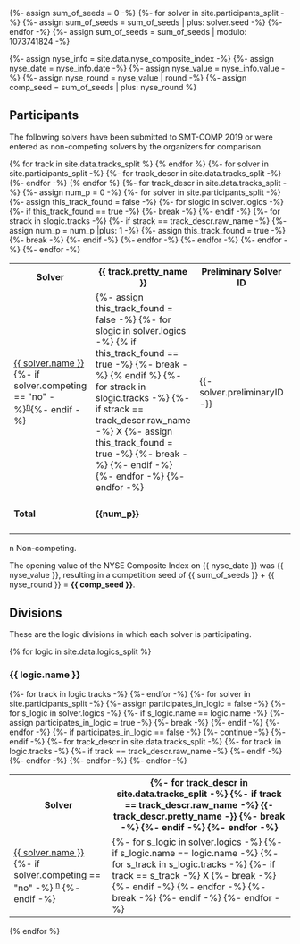 {%- assign sum_of_seeds = 0 -%}
{%- for solver in site.participants_split -%}
    {%- assign sum_of_seeds = sum_of_seeds | plus: solver.seed -%}
{%- endfor -%}
{%- assign sum_of_seeds = sum_of_seeds | modulo: 1073741824 -%}

{%- assign nyse_info = site.data.nyse_composite_index -%}
{%- assign nyse_date = nyse_info.date -%}
{%- assign nyse_value = nyse_info.value -%}
{%- assign nyse_round = nyse_value | round -%}
{%- assign comp_seed = sum_of_seeds | plus: nyse_round %}

## Participants

The following solvers have been submitted to SMT-COMP 2019 or were entered as
non-competing solvers by the organizers for comparison.

<table>
<tr>
<th>Solver</th>
{% for track in site.data.tracks_split %}
<th>{{ track.pretty_name }}</th>
{% endfor %}
<th>Preliminary Solver ID</th>
<th>Final Solver ID</th>
<th>Seed</th>
<th>System Description</th>
<th>Solver Homepage</th>
<th>Contact</th>
</tr>
{%- for solver in site.participants_split -%}
<tr {% if solver.competing == "no" %}class = "noncompeting" {% endif %}>
<td>
<a href="{{ solver.url }}">{{ solver.name }}</a>{%- if solver.competing == "no" -%}<sup><a href="#nc">n</a></sup>{%- endif -%}
</td>
    {%- for track_descr in site.data.tracks_split -%}
<td>
        {%- assign this_track_found = false -%}
        {%- for slogic in solver.logics -%}
            {% if this_track_found == true -%}
                {%- break -%}
            {% endif %}
            {%- for strack in slogic.tracks -%}
                {%- if strack == track_descr.raw_name -%}
X
                    {%- assign this_track_found = true -%}
                    {%- break -%}
                {%- endif -%}
            {%- endfor -%}
        {%- endfor -%}
</td>
    {%- endfor -%}
<td>{{- solver.preliminaryID -}}</td>
<td>{{- solver.finalID -}}</td>
<td>{{- solver.seed -}}</td>
<td><a href="/2019/system-descriptions/{{ solver.sysDescrUrl }}">{{ solver.sysDescrName }}</a></td>
<td><a href="{{ solver.solverHomePage }}">{{ solver.solverHomePage }}</a></td>
<td><a href="mailto:{{ solver.contact }}"> {{ solver.contact }}</a></td>
</tr>
{% endfor %}
<tr>
<td><b>Total</b></td>
{%- for track_descr in site.data.tracks_split -%}
    {%- assign num_p = 0 -%}
    {%- for solver in site.participants_split -%}
        {%- assign this_track_found = false -%}
        {%- for slogic in solver.logics -%}
            {%- if this_track_found == true -%}
                {%- break -%}
            {%- endif -%}
            {%- for strack in slogic.tracks -%}
                {%- if strack == track_descr.raw_name -%}
                    {%- assign num_p = num_p |plus: 1 -%}
                    {%- assign this_track_found = true -%}
                    {%- break -%}
                {%- endif -%}
            {%- endfor -%}
        {%- endfor -%}
    {%- endfor -%}
<td><b>{{num_p}}</b></td>
{%- endfor -%}
<td></td>
<td></td>
<td><b>{{ sum_of_seeds }} </b> (mod 2<sup>30</sup>)</td>
<td></td>
<td></td>
<td></td>
</tr>
</table>
<p>
  <span id="nc">
    n Non-competing.
  </span><br/>
</p>

The opening value of the NYSE Composite Index on {{ nyse_date }} was
{{ nyse_value }}, resulting in a competition seed of {{ sum_of_seeds }} + {{
nyse_round }} = <b>{{ comp_seed }}</b>.

## Divisions

These are the logic divisions in which each solver is participating.

{% for logic in site.data.logics_split %}
### {{ logic.name }}
<table>
<tr>
<th>Solver</th>
    {%- for track in logic.tracks -%}
<th>
        {%- for track_descr in site.data.tracks_split -%}
            {%- if track == track_descr.raw_name -%}
                {{- track_descr.pretty_name -}}
                {%- break -%}
            {%- endif -%}
        {%- endfor -%}
</th>
    {%- endfor -%}
</tr>
    {%- for solver in site.participants_split -%}
        {%- assign participates_in_logic = false -%}
        {%- for s_logic in solver.logics -%}
            {%- if s_logic.name == logic.name -%}
                {%- assign participates_in_logic = true -%}
                {%- break -%}
            {%- endif -%}
        {%- endfor -%}
        {%- if participates_in_logic == false -%}
            {%- continue -%}
        {%- endif -%}
<tr {% if solver.competing == "no" %} class = "noncompeting" {%- endif -%}>
<td>
<a href="{{ solver.url }}">{{ solver.name }}</a>
        {%- if solver.competing == "no" -%}
<sup><a href="#nc">n</a></sup>
        {%- endif -%}
</td>
        {%- for track_descr in site.data.tracks_split -%}
            {%- for track in logic.tracks -%}
                {%- if track == track_descr.raw_name -%}
<td>
                    {%- for s_logic in solver.logics -%}
                        {%- if s_logic.name == logic.name -%}
                            {%- for s_track in s_logic.tracks -%}
                                {%- if track == s_track -%}
X
                                    {%- break -%}
                                {%- endif -%}
                            {%- endfor -%}
                            {%- break -%}
                        {%- endif -%}
                    {%- endfor -%}
</td>
                {%- endif -%}
            {%- endfor -%}
        {%- endfor -%}
</tr>
    {%- endfor -%}
</table>
{% endfor %}

